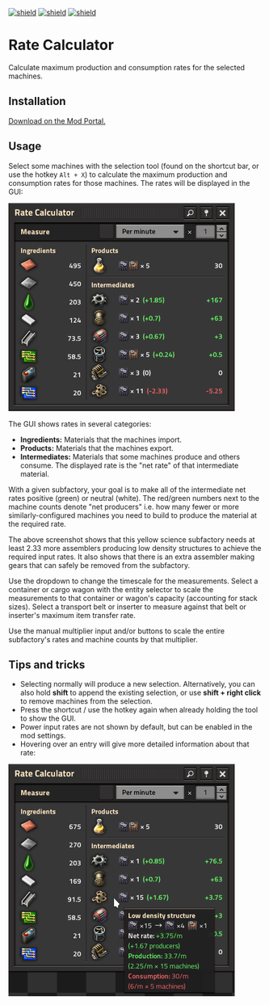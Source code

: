 [![shield](https://img.shields.io/badge/Ko--fi-Donate%20-hotpink?logo=kofi&logoColor=white)](https://ko-fi.com/raiguard)
[![shield](https://img.shields.io/badge/Crowdin-Translate-brightgreen)](https://crowdin.com/project/raiguards-factorio-mods)
[![shield](https://img.shields.io/badge/dynamic/json?color=orange&label=Factorio&query=downloads_count&suffix=%20downloads&url=https%3A%2F%2Fmods.factorio.com%2Fapi%2Fmods%2FRateCalculator)](https://mods.factorio.com/mod/RateCalculator)

# Rate Calculator

Calculate maximum production and consumption rates for the selected machines.

## Installation

[Download on the Mod Portal.](https://mods.factorio.com/mod/RateCalculator)

## Usage

Select some machines with the selection tool (found on the shortcut bar, or use
the hotkey `Alt + X`) to calculate the maximum production and consumption rates
for those machines. The rates will be displayed in the GUI:

![](screenshots/gui.png)

The GUI shows rates in several categories:

- **Ingredients:** Materials that the machines import.
- **Products:** Materials that the machines export.
- **Intermediates:** Materials that some machines produce and others consume.
The displayed rate is the "net rate" of that intermediate material.

With a given subfactory, your goal is to make all of the intermediate net rates
positive (green) or neutral (white). The red/green numbers next to the machine
counts denote "net producers" i.e. how many fewer or more similarly-configured
machines you need to build to produce the material at the required rate.

The above screenshot shows that this yellow science subfactory needs at least
2.33 more assemblers producing low density structures to achieve the required
input rates. It also shows that there is an extra assembler making gears that
can safely be removed from the subfactory.

Use the dropdown to change the timescale for the measurements. Select a
container or cargo wagon with the entity selector to scale the measurements to
that container or wagon's capacity (accounting for stack sizes). Select a
transport belt or inserter to measure against that belt or inserter's maximum
item transfer rate.

Use the manual multiplier input and/or buttons to scale the entire subfactory's
rates and machine counts by that multiplier.

## Tips and tricks

- Selecting normally will produce a new selection. Alternatively, you can also
hold **shift** to append the existing selection, or use **shift + right click**
to remove machines from the selection.
- Press the shortcut / use the hotkey again when already holding the tool to
show the GUI.
- Power input rates are not shown by default, but can be enabled in the mod
settings.
- Hovering over an entry will give more detailed information about that rate:

![](screenshots/gui-tooltip.png)
